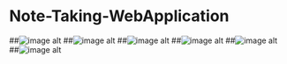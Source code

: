 # Note-Taking-WebApplication
##![image alt]()
##![image alt]()
##![image alt]()
##![image alt]()
##![image alt]()
##![image alt]()
